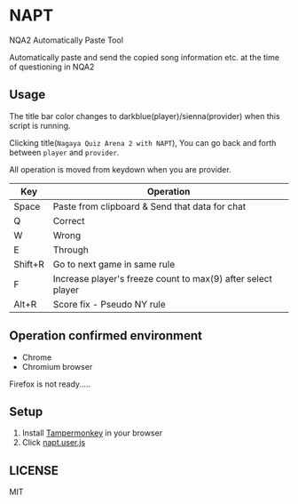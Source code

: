 # NAPT

NQA2 Automatically Paste Tool

Automatically paste and send the copied song information etc. at the time of questioning in NQA2

## Usage 

The title bar color changes to darkblue(player)/sienna(provider) when this script is running.

Clicking title(`Nagaya Quiz Arena 2 with NAPT`), You can go back and forth between `player` and `provider`.

All operation is moved from keydown when you are provider.

|Key|Operation|
|-|-|
|Space|Paste from clipboard & Send that data for chat|
|Q|Correct|
|W|Wrong|
|E|Through|
|Shift+R|Go to next game in same rule|
|F|Increase player's freeze count to max(9) after select player|
|Alt+R|Score fix - Pseudo NY rule|


## Operation confirmed environment

* Chrome 
* Chromium browser 

Firefox is not ready.....

## Setup

1. Install [Tampermonkey](https://www.tampermonkey.net/) in your browser
2. Click [napt.user.js](https://github.com/pgDora56/NAPT/raw/master/napt.user.js)

## LICENSE 

MIT
